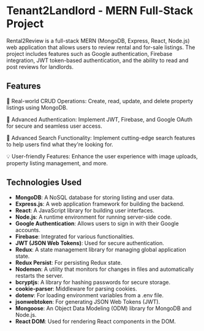 # Tenant2Landlord - MERN Full-Stack Project

Rental2Review is a full-stack MERN (MongoDB, Express, React, Node.js) web application that allows users to review rental and for-sale listings. The project includes features such as Google authentication, Firebase integration, JWT token-based authentication, and the ability to read and post reviews for landlords.

## Features

🏡 Real-world CRUD Operations: Create, read, update, and delete property listings using MongoDB.

🔑 Advanced Authentication: Implement JWT, Firebase, and Google OAuth for secure and seamless user access.

🚀 Advanced Search Functionality: Implement cutting-edge search features to help users find what they're looking for.

💡 User-friendly Features: Enhance the user experience with image uploads, property listing management, and more.


## Technologies Used
- **MongoDB**: A NoSQL database for storing listing and user data.
- **Express.js**: A web application framework for building the backend.
- **React**: A JavaScript library for building user interfaces.
- **Node.js**: A runtime environment for running server-side code.
- **Google Authentication**: Allows users to sign in with their Google accounts.
- **Firebase**: Integrated for various functionalities.
- **JWT (JSON Web Tokens)**: Used for secure authentication.
- **Redux**: A state management library for managing global application state.
- **Redux Persist**: For persisting Redux state.
- **Nodemon**: A utility that monitors for changes in files and automatically restarts the server.
- **bcryptjs**: A library for hashing passwords for secure storage.
- **cookie-parser**: Middleware for parsing cookies.
- **dotenv**: For loading environment variables from a .env file.
- **jsonwebtoken**: For generating JSON Web Tokens (JWT).
- **Mongoose**: An Object Data Modeling (ODM) library for MongoDB and Node.js.
- **React DOM**: Used for rendering React components in the DOM.


